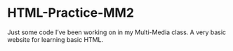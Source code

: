 # HTML-Practice-MM2
Just some code I’ve been working on in my Multi-Media class. A very basic website for learning basic HTML.
